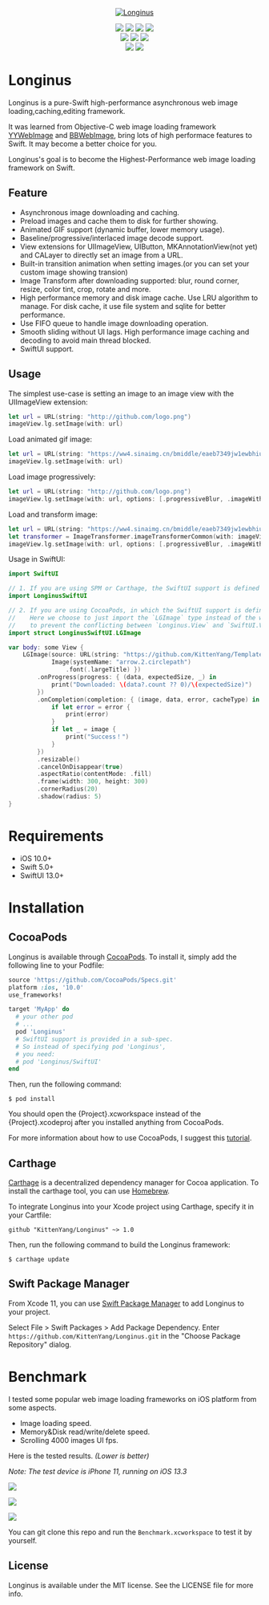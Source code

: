 <p align="center">
<a href="https://github.com/KittenYang/Longinus">
<img src="Assets/Logo.png" alt="Longinus" />
</a>
</p>
<p align="center">
  <a href="https://github.com/KittenYang/Longinus/actions?query=workflow%3Abuild"><img src="https://img.shields.io/github/workflow/status/KittenYang/Longinus/build/master?style=for-the-badge"></a>
  <a href="https://github.com/KittenYang/Longinus/graphs/contributors"><img src="https://img.shields.io/github/contributors/KittenYang/Longinus.svg?style=for-the-badge"></a>
  <a href="https://github.com/KittenYang/Longinus/network/members"><img src="https://img.shields.io/github/forks/KittenYang/Longinus.svg?style=for-the-badge"></a>  
  <a href="https://github.com/KittenYang/Longinus/stargazers"><img src="https://img.shields.io/github/stars/KittenYang/Longinus.svg?style=for-the-badge"></a>  
  <br />
  <a href="https://cocoapods.org/pods/Longinus"><img src="https://img.shields.io/cocoapods/v/Longinus.svg?style=for-the-badge"/></a>
  <a href="https://github.com/Carthage/Carthage/"><img src="https://img.shields.io/badge/Carthage-compatible-ff69b4?style=for-the-badge"></a>
  <a href="https://swift.org/package-manager/"><img src="https://img.shields.io/badge/SPM-compatible-orange?style=for-the-badge"></a> 
  <br />
  <a href="https://cocoapods.org/pods/Longinus"><img src="https://img.shields.io/cocoapods/l/Longinus.svg?style=for-the-badge"/></a>
  <a href="https://cocoapods.org/pods/Longinus"><img src="https://img.shields.io/cocoapods/p/Longinus.svg?style=for-the-badge"/></a>
</p>


# Longinus
Longinus is a pure-Swift high-performance asynchronous web image loading,caching,editing framework.

It was learned from Objective-C web image loading framework [YYWebImage](https://github.com/ibireme/YYWebImage) and [BBWebImage](https://github.com/Silence-GitHub/BBWebImage), bring lots of high performace features to Swift. It may become a better choice for you.

Longinus's goal is to become the Highest-Performance web image loading framework on Swift.

## Feature
* Asynchronous image downloading and caching.
* Preload images and cache them to disk for further showing.
* Animated GIF support (dynamic buffer, lower memory usage).
* Baseline/progressive/interlaced image decode support.
* View extensions for UIImageView, UIButton, MKAnnotationView(not yet) and CALayer to directly set an image from a URL.
* Built-in transition animation when setting images.(or you can set your custom image showing transion)
* Image Transform after downloading supported: blur, round corner, resize, color tint, crop, rotate and more.
* High performance memory and disk image cache. Use LRU algorithm to manage. For disk cache, it use file system and sqlite for better performance.
* Use FIFO queue to handle image downloading operation.
* Smooth sliding without UI lags. High performance image caching and decoding to avoid main thread blocked.
* SwiftUI support.

## Usage

The simplest use-case is setting an image to an image view with the UIImageView extension:
```swift
let url = URL(string: "http://github.com/logo.png")
imageView.lg.setImage(with: url)
```
Load animated gif image:
```swift
let url = URL(string: "https://ww4.sinaimg.cn/bmiddle/eaeb7349jw1ewbhiu69i2g20b4069e86.gif")
imageView.lg.setImage(with: url)
```
Load image progressively:
```swift
let url = URL(string: "http://github.com/logo.png")
imageView.lg.setImage(with: url, options: [.progressiveBlur, .imageWithFadeAnimation])
```
Load and transform image:
```swift
let url = URL(string: "https://ww4.sinaimg.cn/bmiddle/eaeb7349jw1ewbhiu69i2g20b4069e86.gif")
let transformer = ImageTransformer.imageTransformerCommon(with: imageView.frame.size, borderWidth: 2.0, borderColor: .white)
imageView.lg.setImage(with: url, options: [.progressiveBlur, .imageWithFadeAnimation], transformer: transformer)
```
Usage in SwiftUI:
```swift
import SwiftUI

// 1. If you are using SPM or Carthage, the SwiftUI support is defined in a new module.
import LonginusSwiftUI

// 2. If you are using CocoaPods, in which the SwiftUI support is defined in the Longinus module.
//    Here we choose to just import the `LGImage` type instead of the whole module, 
//    to prevent the conflicting between `Longinus.View` and `SwiftUI.View`
import struct LonginusSwiftUI.LGImage

var body: some View {
    LGImage(source: URL(string: "https://github.com/KittenYang/Template-Image-Set/blob/master/Landscape/landscape-\(index).jpg?raw=true"), placeholder: {
            Image(systemName: "arrow.2.circlepath")
                .font(.largeTitle) })
        .onProgress(progress: { (data, expectedSize, _) in
            print("Downloaded: \(data?.count ?? 0)/\(expectedSize)")
        })
        .onCompletion(completion: { (image, data, error, cacheType) in
            if let error = error {
                print(error)
            }
            if let _ = image {
                print("Success！")
            }
        })
        .resizable()
        .cancelOnDisappear(true)
        .aspectRatio(contentMode: .fill)
        .frame(width: 300, height: 300)
        .cornerRadius(20)
        .shadow(radius: 5)
}

```

# Requirements
* iOS 10.0+
* Swift 5.0+
* SwiftUI 13.0+

# Installation
## CocoaPods

Longinus is available through [CocoaPods](https://cocoapods.org). To install it, simply add the following line to your Podfile:
```ruby
source 'https://github.com/CocoaPods/Specs.git'
platform :ios, '10.0'
use_frameworks!

target 'MyApp' do
  # your other pod
  # ...
  pod 'Longinus'
  # SwiftUI support is provided in a sub-spec. 
  # So instead of specifying pod 'Longinus', 
  # you need:
  # pod 'Longinus/SwiftUI'
end
```

Then, run the following command:

```
$ pod install
```

You should open the {Project}.xcworkspace instead of the {Project}.xcodeproj after you installed anything from CocoaPods.

For more information about how to use CocoaPods, I suggest this [tutorial](http://www.raywenderlich.com/64546/introduction-to-cocoapods-2).

## Carthage
[Carthage](https://github.com/Carthage/Carthage) is a decentralized dependency manager for Cocoa application. To install the carthage tool, you can use [Homebrew](http://brew.sh/).

To integrate Longinus into your Xcode project using Carthage, specify it in your Cartfile:

```
github "KittenYang/Longinus" ~> 1.0
```
Then, run the following command to build the Longinus framework:

```
$ carthage update
```

## Swift Package Manager
From Xcode 11, you can use [Swift Package Manager](https://swift.org/package-manager/) to add Longinus to your project.

Select File > Swift Packages > Add Package Dependency. Enter `https://github.com/KittenYang/Longinus.git` in the "Choose Package Repository" dialog.

# Benchmark
I tested some popular web image loading frameworks on iOS platform from some aspects.
* Image loading speed. 
* Memory&Disk read/write/delete speed.
* Scrolling 4000 images UI fps.

Here is the tested results. *(Lower is better)*

*Note: The test device is iPhone 11, running on iOS 13.3*

![](Assets/Image_loading_speed_benchmark.jpeg)

![](Assets/Memory_IO_benchmark.jpeg)

![](Assets/Disk_IO_benchmark.jpeg)


You can git clone this repo and run the `Benchmark.xcworkspace` to test it by yourself.

## License

Longinus is available under the MIT license. See the LICENSE file for more info.

